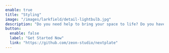 ```yaml
---
enable: true
title: "Styling"
image: "/images/larkfield/detail-lightbulb.jpg"
description: "Do you need help to bring your space to life? Do you have collections which you are not sure how to display?"
button:
  enable: false
  label: "Get Started Now"
  link: "https://github.com/zeon-studio/nextplate"
---
```

